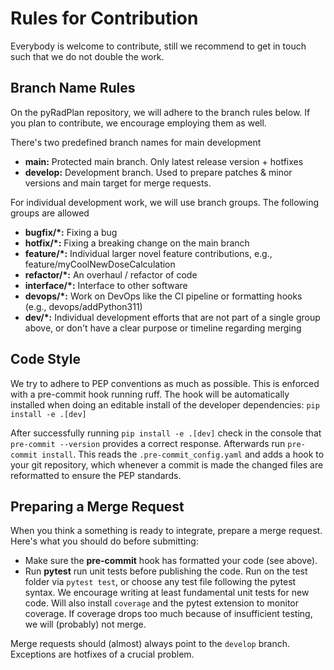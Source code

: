 # Rules for Contribution

Everybody is welcome to contribute, still we recommend to get in touch such that we do not double the work.

## Branch Name Rules
On the pyRadPlan repository, we will adhere to the branch rules below. If you plan to contribute, we encourage employing them as well.

There's two predefined branch names for main development
- **main:**         Protected main branch. Only latest release version + hotfixes
- **develop:**      Development branch. Used to prepare patches & minor versions and main target for merge requests.

For individual development work, we will use branch groups. The following groups are allowed
- **bugfix/*:**      Fixing a bug
- **hotfix/*:**      Fixing a breaking change on the main branch
- **feature/*:**     Individual larger novel feature contributions, e.g., feature/myCoolNewDoseCalculation
- **refactor/*:**    An overhaul / refactor of code
- **interface/*:**   Interface to other software
- **devops/*:**      Work on DevOps like the CI pipeline or formatting hooks (e.g., devops/addPython311)
- **dev/*:**         Individual development efforts that are not part of a single group above, or don't have a clear purpose or timeline regarding merging


## Code Style
We try to adhere to PEP conventions as much as possible. This is enforced with a pre-commit hook running ruff.
The hook will be automatically installed when doing an editable install of the developer dependencies: `pip install -e .[dev]`

After successfully running `pip install -e .[dev]` check in the console that `pre-commit --version` provides a correct response. Afterwards run `pre-commit install`. This reads the `.pre-commit_config.yaml` and adds a hook to your git repository, which whenever a commit is made the changed files are reformatted to ensure the PEP standards.

## Preparing a Merge Request
When you think a something is ready to integrate, prepare a merge request. Here's what you should do before submitting:
- Make sure the **pre-commit** hook has formatted your code (see above).
- Run **pytest** run unit tests before publishing the code. Run on the test folder via `pytest test`, or choose any test file following the pytest syntax. We encourage writing at least fundamental unit tests for new code. Will also install `coverage` and the pytest extension to monitor coverage. If coverage drops too much because of insufficient testing, we will (probably) not merge.

Merge requests should (almost) always point to the `develop` branch. Exceptions are hotfixes of a crucial problem.
